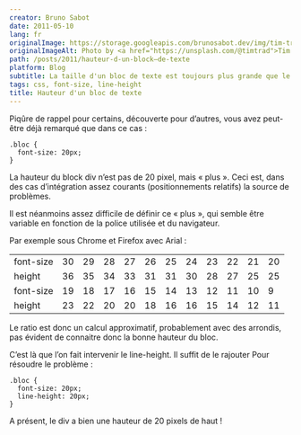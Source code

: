 ```yaml
---
creator: Bruno Sabot
date: 2011-05-10
lang: fr
originalImage: https://storage.googleapis.com/brunosabot.dev/img/tim-trad-AIwlyvpQJ18-unsplash.jpeg
originalImageAlt: Photo by <a href="https://unsplash.com/@timtrad">Tim Trad</a> on <a href="https://unsplash.com">Unsplash</a>.
path: /posts/2011/hauteur-d-un-block–de-texte
platform: Blog
subtitle: La taille d'un bloc de texte est toujours plus grande que le texte lui même... Pourquoi ?
tags: css, font-size, line-height
title: Hauteur d'un bloc de texte
---
```


Piqûre de rappel pour certains, découverte pour d’autres, vous avez peut-être déjà remarqué que dans ce cas :

```
.bloc {
  font-size: 20px;
}
```

La hauteur du block div n’est pas de 20 pixel, mais « plus ». Ceci est, dans des cas d’intégration assez courants (positionnements relatifs) la source de problèmes.

Il est néanmoins assez difficile de définir ce « plus », qui semble être variable en fonction de la police utilisée et du navigateur.

Par exemple sous Chrome et Firefox avec Arial :

|           |     |     |     |     |     |     |     |     |     |     |     |
| --------- | --- | --- | --- | --- | --- | --- | --- | --- | --- | --- | --- |
| font-size | 30  | 29  | 28  | 27  | 26  | 25  | 24  | 23  | 22  | 21  | 20  |
| height    | 36  | 35  | 34  | 33  | 31  | 31  | 30  | 28  | 27  | 25  | 25  |
| font-size | 19  | 18  | 17  | 16  | 15  | 14  | 13  | 12  | 11  | 10  | 9   |
| height    | 23  | 22  | 20  | 20  | 18  | 16  | 16  | 15  | 14  | 12  | 11  |

Le ratio est donc un calcul approximatif, probablement avec des arrondis, pas évident de connaitre donc la bonne hauteur du bloc.

C’est là que l’on fait intervenir le line-height. Il suffit de le rajouter Pour résoudre le problème :

```
.bloc {
  font-size: 20px;
  line-height: 20px;
}
```

A présent, le div a bien une hauteur de 20 pixels de haut !
